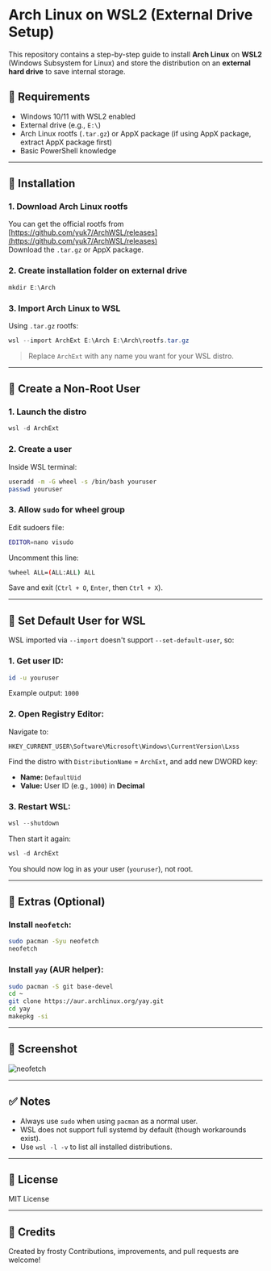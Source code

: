 # Arch Linux on WSL2 (External Drive Setup)

This repository contains a step-by-step guide to install **Arch Linux** on **WSL2** (Windows Subsystem for Linux) and store the distribution on an **external hard drive** to save internal storage.

## 🧰 Requirements

- Windows 10/11 with WSL2 enabled
- External drive (e.g., `E:\`)
- Arch Linux rootfs (`.tar.gz`) or AppX package (if using AppX package, extract AppX package first)
- Basic PowerShell knowledge

---

## 🚀 Installation

### 1. Download Arch Linux rootfs

You can get the official rootfs from [https://github.com/yuk7/ArchWSL/releases](https://github.com/yuk7/ArchWSL/releases)  
Download the `.tar.gz` or AppX package.

### 2. Create installation folder on external drive

```powershell
mkdir E:\Arch
```

### 3. Import Arch Linux to WSL

Using `.tar.gz` rootfs:

```powershell
wsl --import ArchExt E:\Arch E:\Arch\rootfs.tar.gz
```

> Replace `ArchExt` with any name you want for your WSL distro.

---

## 👤 Create a Non-Root User

### 1. Launch the distro

```powershell
wsl -d ArchExt
```

### 2. Create a user

Inside WSL terminal:

```bash
useradd -m -G wheel -s /bin/bash youruser
passwd youruser
```

### 3. Allow `sudo` for wheel group

Edit sudoers file:

```bash
EDITOR=nano visudo
```

Uncomment this line:

```bash
%wheel ALL=(ALL:ALL) ALL
```

Save and exit (`Ctrl + O`, `Enter`, then `Ctrl + X`).

---

## 🔧 Set Default User for WSL

WSL imported via `--import` doesn't support `--set-default-user`, so:

### 1. Get user ID:

```bash
id -u youruser
```

Example output: `1000`

### 2. Open Registry Editor:

Navigate to:

```
HKEY_CURRENT_USER\Software\Microsoft\Windows\CurrentVersion\Lxss
```

Find the distro with `DistributionName` = `ArchExt`, and add new DWORD key:

- **Name:** `DefaultUid`
- **Value:** User ID (e.g., `1000`) in **Decimal**

### 3. Restart WSL:

```powershell
wsl --shutdown
```

Then start it again:

```powershell
wsl -d ArchExt
```

You should now log in as your user (`youruser`), not root.

---

## 🎨 Extras (Optional)

### Install `neofetch`:

```bash
sudo pacman -Syu neofetch
neofetch
```

### Install `yay` (AUR helper):

```bash
sudo pacman -S git base-devel
cd ~
git clone https://aur.archlinux.org/yay.git
cd yay
makepkg -si
```

---

## 📸 Screenshot

![neofetch](assets/neofetch.png)

---

## ✅ Notes

- Always use `sudo` when using `pacman` as a normal user.
- WSL does not support full systemd by default (though workarounds exist).
- Use `wsl -l -v` to list all installed distributions.

---

## 📄 License

MIT License

---

## 💬 Credits

Created by frosty
Contributions, improvements, and pull requests are welcome!
```
